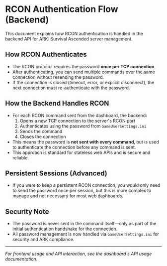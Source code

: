 # RCON Authentication Flow (Backend)

This document explains how RCON authentication is handled in the backend API for ARK: Survival Ascended server management.

## How RCON Authenticates
- The RCON protocol requires the password **once per TCP connection**.
- After authenticating, you can send multiple commands over the same connection without resending the password.
- If the connection is closed (timeout, error, or explicit disconnect), the next connection must re-authenticate with the password.

## How the Backend Handles RCON
- For each RCON command sent from the dashboard, the backend:
  1. Opens a new TCP connection to the server's RCON port
  2. Authenticates using the password from `GameUserSettings.ini`
  3. Sends the command
  4. Closes the connection
- This means the password is **not sent with every command**, but is used to authenticate the connection before any command is sent.
- This approach is standard for stateless web APIs and is secure and reliable.

## Persistent Sessions (Advanced)
- If you were to keep a persistent RCON connection, you would only need to send the password once per session, but this is more complex to manage and not necessary for most web dashboards.

## Security Note
- The password is never sent in the command itself—only as part of the initial authentication handshake for the connection.
- All password management is now handled via `GameUserSettings.ini` for security and ARK compliance.

---

*For frontend usage and API interaction, see the dashboard's API usage documentation.* 
